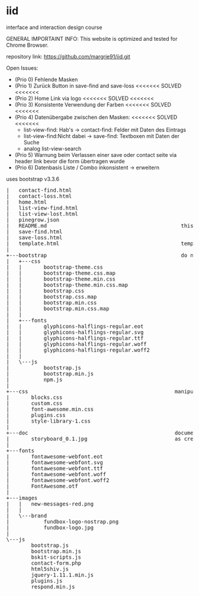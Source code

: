 # iid
interface and interaction design course

GENERAL IMPORTAINT INFO:
This website is optimized and tested for Chrome Browser.

repository link: https://github.com/margrie91/iid.git

Open Issues:
* (Prio 0) Fehlende Masken
* (Prio 1) Zurück Button in save-find and save-loss <<<<<<< SOLVED <<<<<<<
* (Prio 2) Home Link via logo  <<<<<<< SOLVED <<<<<<<		
* (Prio 3) Konsistente Verwendung der Farben <<<<<<< SOLVED <<<<<<<	
* (Prio 4) Datenübergabe zwischen den Masken: <<<<<<< SOLVED <<<<<<<	
  - list-view-find: Hab's       -> contact-find: Felder mit Daten des Eintrags
  - list-view-find:Nicht dabei  -> save-find: Textboxen mit Daten der Suche
  - analog list-view-search
* (Prio 5) Warnung beim Verlassen einer save oder contact seite via header link bevor die form übertragen wurde  
* (Prio 6) Datenbasis Liste / Combo inkonsistent -> erweitern

uses bootstrap v3.3.6

<pre>
|   contact-find.html
|   contact-loss.html
|   home.html
|   list-view-find.html
|   list-view-lost.html
|   pinegrow.json
|   README.md                                           this file
|   save-find.html
|   save-loss.html
|   template.html                                       template for your html files                                      
|
+---bootstrap                                           do not touch bootstrap files
|   +---css
|   |       bootstrap-theme.css
|   |       bootstrap-theme.css.map
|   |       bootstrap-theme.min.css
|   |       bootstrap-theme.min.css.map
|   |       bootstrap.css
|   |       bootstrap.css.map
|   |       bootstrap.min.css
|   |       bootstrap.min.css.map
|   |
|   +---fonts
|   |       glyphicons-halflings-regular.eot
|   |       glyphicons-halflings-regular.svg
|   |       glyphicons-halflings-regular.ttf
|   |       glyphicons-halflings-regular.woff
|   |       glyphicons-halflings-regular.woff2
|   |
|   \---js
|           bootstrap.js
|           bootstrap.min.js
|           npm.js
|
+---css                                               manipulate styles here (do not touch bootstrap styles)
|       blocks.css
|       custom.css
|       font-awesome.min.css
|       plugins.css
|       style-library-1.css
|
+---doc                                               documentation
|       storyboard_0.1.jpg                            as created on 09.12.2015
|
+---fonts
|       fontawesome-webfont.eot
|       fontawesome-webfont.svg
|       fontawesome-webfont.ttf
|       fontawesome-webfont.woff
|       fontawesome-webfont.woff2
|       FontAwesome.otf
|
+---images
|   |   new-messages-red.png
|   |
|   \---brand
|           fundbox-logo-nostrap.png
|           fundbox-logo.jpg
|
\---js
        bootstrap.js
        bootstrap.min.js
        bskit-scripts.js
        contact-form.php
        html5shiv.js
        jquery-1.11.1.min.js
        plugins.js
        respond.min.js

